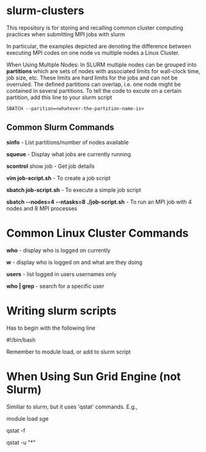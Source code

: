 # slurm-clusters
This repository is for storing and recalling common cluster computing practices when submitting MPI jobs with slurm 
 
In particular, the examples depicted are denoting the difference between executing MPI codes on one node vs multiple nodes a Linux Cluster.  

When Using Multiple Nodes: In SLURM multiple nodes can be grouped into **partitions** which are sets of nodes with associated limits for wall-clock time, job size, etc. These limits are hard limits for the jobs and can not be overruled. The defined partitions can overlap, i.e. one node might be contained in several partitions.
To tell the code to excute on a certain partition, add this line to your slurm script

`SBATCH --parition=<whatever-the-partition-name-is>` 

## Common Slurm Commands 

**sinfo** - List partitions/number of nodes available

**squeue** - Display what jobs are currently running 

**scontrol** show job <jobID> - Get job details
  
**vim job-script.sh** - To create a job script 

**sbatch job-script.sh** - To execute a simple job script 
  
**sbatch --nodes=4 --ntasks=8 ./job-script.sh** - To run an MPI job with 4 nodes and 8 MPI processes

# Common Linux Cluster Commands 
**who**   - display who is logged on currently 
  
**w**     - display who is logged on and what are they doing
  
**users** - list logged in users usernames only
  
**who | grep <username>** - search for a specific user 
  
# Writing slurm scripts
  Has to begin with the following line
 
  #!/bin/bash
 
 Remember to module load, or add to slurm script 
 
 # When Using Sun Grid Engine (not Slurm)
 Similiar to slurm, but it uses 'qstat' commands. E.g., 
   
   module load sge
   
   qstat -f
   
   qstat -u "*"
   
 
 
